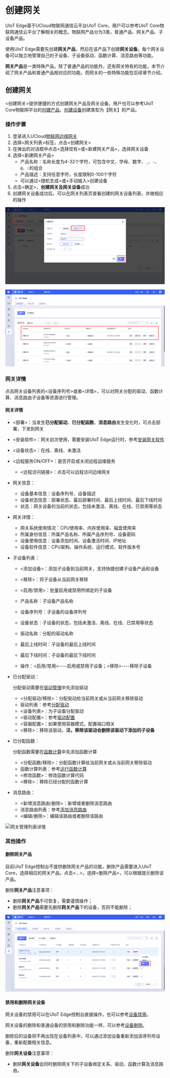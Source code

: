 # 创建网关

UIoT Edge基于UCloud物联网通信云平台UIoT Core，用户可以参考UIoT Core物联网通信云平台了解相关的概念。物联网产品分为3类，普通产品、网关产品、子设备产品。

使用UIoT Edge需要先创建**网关产品**，然后在该产品下创建**网关设备**。每个网关设备可以独立地管理自己的子设备、子设备驱动、函数计算、消息路由等功能。

**网关产品**是一类特殊产品，除了普通产品的功能外，还有网关特有的功能，本节介绍了网关产品和普通产品相对应的功能，而网关的一些特殊功能在后续章节介绍。

## 创建网关

<创建网关>提供便捷的方式创建网关产品及网关设备。用户也可以参考UIoT Core物联网平台的[创建产品]()、[创建设备]()创建类型为【网关】的产品。

### 操作步骤 

1. 登录进入UCloud[物联网边缘网关](https://console.ucloud.cn/uiot_edge)
2. 选择<网关列表>标签，点击<创建网关>
3. 在弹出的对话框中点击<选择现有>或<新建网关产品>，选择网关设备
4. 选择<新建网关产品>
   - 产品名称：名称长度为4-32个字符，可包含中文、字母、数字、`_`、`-`、`@`、`:`的组合
   - 产品描述：支持任意字符，长度限制0-100个字符
   - 可以通过<随机生成>或<手动输入>创建设备
5. 点击<确定>，**创建网关及网关设备**成功
6. 创建网关设备成功后，可以在网关列表页查看创建的网关设备列表，并做相应的操作

![创建网关](../../images/创建网关.png)

![网关设备列表](../../images/网关设备列表.png)

### 网关详情

点击网关设备列表的<设备序列号>或者<详情>，可以对网关分配的驱动、函数计算、消息路由子设备等资源进行管理。

#### 网关详情

- <部署>：当发生**已分配驱动**、**已分配函数**、**消息路由**发生变化时，可点击部署，下发到网关

- <安装软件>：网关初次使用，需要安装UIoT Edge运行时，参考[安装网关软件]()

- <设备状态>：在线、离线、未激活

- <远程服务ON/OFF>：是否开启或关闭远程运维服务

  - <远程访问链接>：点击可以远程访问边缘网关

- 网关信息：

  - 设备基本信息：设备序列号、设备描述
  - 设备状态信息：部署状态、最后部署时间、最后上线时间、最后下线时间
  - 状态：网关设备的当前的状态，包括未激活、离线、在线、已禁用等状态

- 网关详情：

  - 网关系统使用情况：CPU使用率、内存使用率、磁盘使用率
  - 所属身份信息：所属产品名称、所属产品序列号、设备密码
  - 设备使用信息：设备添加时间、设备激活时间、IP地址
  - 设备软件信息：CPU架构、操作系统、运行模式、软件版本号

- 子设备列表：

  - <添加设备>：添加子设备到当前网关，支持快捷创建子设备产品和设备

  - <移除>：将子设备从当前网关移除
  - <启用/禁用>：批量启用或禁用所绑定的子设备
  - 产品名称：子设备产品名称
  - 设备序列号：子设备的设备序列号
  - 设备状态：子设备的状态，包括未激活、离线、在线、已禁用等状态
  - 驱动名称：分配的驱动名称
  - 最后上线时间：子设备的最后上线时间
  - 最后下线时间：子设备的最后下线时间
  - 操作：<启用/禁用>----启用或禁用子设备；<移除>----移除子设备

- 已分配驱动：

  分配驱动需要在[驱动管理]()中先添加驱动

  - <分配驱动/移除>：分配驱动给当前网关或从当前网关移除驱动
  - 驱动列表：参考[分配驱动]()
  - <设备列表>：为子设备分配驱动
  - <驱动配置>：参考[驱动配置]()
  - <容器配置>：如果使用容器模式，配置端口相关
  - <移除>：移除该驱动，**注，移除该驱动会删除该驱动下添加的子设备**

- 已分配函数：

  分配函数需要在[函数计算]()中先添加函数计算

  - <分配函数/移除>：分配函数计算给当前网关或从当前网关移除驱动
  - 函数计算列表：参考[运行函数计算]()
  - <修改函数>：修改函数计算代码
  - <移除>：移除已经分配的函数计算

- 消息路由：

  - <新增消息路由/删除>：新增或者删除消息路由
  - 消息路由列表：参考[添加消息路由]()
  - <编辑/删除>：编辑该路由或者删除该路由

  

![网关管理列表详情](D:/iot_document/Ucloud/2020/UIoT-Edge/用户使用文档/uclouddocs/uiot-edge/images/网关管理列表详情.png)

### 其他操作

#### 删除网关产品

目前UIoT Edge控制台不提供删除网关产品的功能，删除产品需要进入UIoT Core，选择相应的网关产品，点击<...>，选择<删除产品>，可以根据提示删除该产品。

删除**网关产品**注意事项：

- 删除**网关产品**不可恢复，需要谨慎操作；
- 删除**网关产品**需要先删除**网关产品**下的设备，否则不能删除；

![删除网关产品](../../images/删除网关产品.png)



#### 禁用和删除网关设备

网关设备的禁用可以在UIoT Edge控制台直接操作，也可以参考[设备禁用]()。

网关设备的删除和普通设备的禁用和删除功能一样，可以参考[设备删除]()。

删除后的设备将不再出现在设备列表中，可以通过添加设备重新添加该序列号设备，重新配置相关信息。

删除**网关设备**注意事项：

- 删除**网关设备**会同时删除网关下的子设备绑定关系、驱动、函数计算及消息路由。
